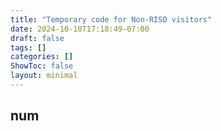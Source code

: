 ```yaml
---
title: "Temporary code for Non-RISD visitors"
date: 2024-10-10T17:18:49-07:00
draft: false
tags: []
categories: []
ShowToc: false
layout: minimal
---
```

## num
<script>
    // Generate a random number between 1 and 100
    var randomCode = Math.floor(Math.random() * 10000).toString().padStart(4, '0');

    // Put the random number into the element with id="num"
    document.getElementById("num").textContent = randomCode;
</script>
